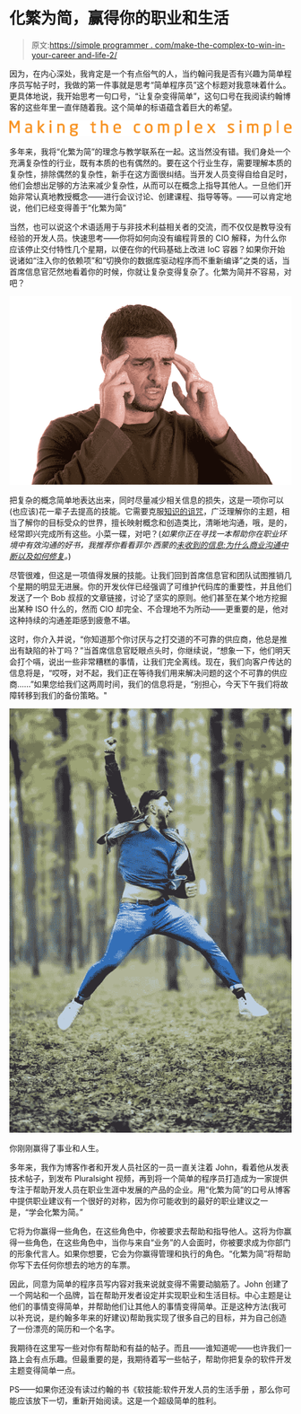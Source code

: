 # 化繁为简，赢得你的职业和生活

> 原文:[https://simple programmer . com/make-the-complex-to-win-in-your-career and-life-2/](https://simpleprogrammer.com/make-the-complex-simple-to-win-in-your-career-and-life-2/)

因为，在内心深处，我肯定是一个有点俗气的人，当约翰问我是否有兴趣为简单程序员写帖子时，我做的第一件事就是思考“简单程序员”这个标题对我意味着什么。更具体地说，我开始思考一句口号，“让复杂变得简单”，这句口号在我阅读约翰博客的这些年里一直伴随着我。这个简单的标语蕴含着巨大的希望。

![complex](img/5394cefc0ab41f8b3b3db325464f4b19.png)

多年来，我将“化繁为简”的理念与教学联系在一起。这当然没有错。我们身处一个充满复杂性的行业，既有本质的也有偶然的。要在这个行业生存，需要理解本质的复杂性，排除偶然的复杂性，新手在这方面很纠结。当开发人员变得自给自足时，他们会想出足够的方法来减少复杂性，从而可以在概念上指导其他人。一旦他们开始非常认真地教授概念——进行会议讨论、创建课程、指导等等。——可以肯定地说，他们已经变得善于“化繁为简”

当然，也可以说这个术语适用于与非技术利益相关者的交流，而不仅仅是教导没有经验的开发人员。快速思考——你将如何向没有编程背景的 CIO 解释，为什么你应该停止交付特性几个星期，以便在你的代码基础上改进 IoC 容器？如果你开始说诸如“注入你的依赖项”和“切换你的数据库驱动程序而不重新编译”之类的话，当首席信息官茫然地看着你的时候，你就让复杂变得复杂了。化繁为简并不容易，对吧？

![man worried with a headache](img/034edfe581fb8ef19b5aed63f76149ce.png)

把复杂的概念简单地表达出来，同时尽量减少相关信息的损失，这是一项你可以(也应该)花一辈子去提高的技能。它需要克服[知识的诅咒](https://simpleprogrammer.com/2011/01/08/solving-problems-breaking-it-down/)，广泛理解你的主题，相当了解你的目标受众的世界，擅长映射概念和创造类比，清晰地沟通，哦，是的，经常即兴完成所有这些。小菜一碟，对吧？(*如果你正在寻找一本帮助你在职业环境中有效沟通的好书，我推荐你看看菲尔·西蒙的[未收到的信息:为什么商业沟通中断以及如何修复](http://www.amazon.com/exec/obidos/ASIN/1119017033/makithecompsi-20)。*)

尽管很难，但这是一项值得发展的技能。让我们回到首席信息官和团队试图推销几个星期的明显无进展。你的开发伙伴已经强调了可维护代码库的重要性，并且他们发送了一个 Bob 叔叔的文章链接，讨论了坚实的原则。他们甚至在某个地方挖掘出某种 ISO 什么的，然而 CIO 却完全、不合理地不为所动——更重要的是，他对这种持续的沟通差距感到疲惫不堪。

这时，你介入并说，“你知道那个你讨厌与之打交道的不可靠的供应商，他总是推出有缺陷的补丁吗？”当首席信息官眨眼点头时，你继续说，“想象一下，他们明天会打个嗝，说出一些非常糟糕的事情，让我们完全离线。现在，我们向客户传达的信息将是，“哎呀，对不起，我们正在等待我们用来解决问题的这个不可靠的供应商……”如果您给我们这两周时间，我们的信息将是，“别担心，今天下午我们将故障转移到我们的备份策略。"

![Young man jumping for joy](img/3cb70acebd9ca1270f5fd6d57d402016.png)

你刚刚赢得了事业和人生。

多年来，我作为博客作者和开发人员社区的一员一直关注着 John，看着他从发表技术帖子，到发布 Pluralsight 视频，再到将一个简单的程序员打造成为一家提供专注于帮助开发人员在职业生涯中发展的产品的企业。用“化繁为简”的口号从博客中提供职业建议有一个很好的对称，因为你可能收到的最好的职业建议之一是，“学会化繁为简。”

它将为你赢得一些角色，在这些角色中，你被要求去帮助和指导他人。这将为你赢得一些角色，在这些角色中，当你与来自“业务”的人会面时，你被要求成为你部门的形象代言人。如果你想要，它会为你赢得管理和执行的角色。“化繁为简”将帮助你写下去任何你想去的地方的车票。

因此，同意为简单的程序员写内容对我来说就变得不需要动脑筋了。John 创建了一个网站和一个品牌，旨在帮助开发者设定并实现职业和生活目标。中心主题是让他们的事情变得简单，并帮助他们让其他人的事情变得简单。正是这种方法(我可以补充说，是约翰多年来的好建议)帮助我实现了很多自己的目标，并为自己创造了一份漂亮的简历和一个名字。

我期待在这里写一些对你有帮助和有益的帖子。而且——谁知道呢——也许我们一路上会有点乐趣。但最重要的是，我期待着写一些帖子，帮助你把复杂的软件开发主题变得简单一点。

PS——如果你还没有读过约翰的书《软技能:软件开发人员的生活手册 ，那么你可能应该放下一切，重新开始阅读。这是一个超级简单的胜利。